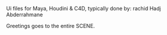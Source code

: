Ui files for Maya, Houdini & C4D, typically done by:
rachid Hadj Abderrahmane









Greetings goes to the entire SCENE.


